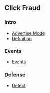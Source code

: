 ## Click Fraud

### Intro
- [Advertise Mode](./admode.md)
- [Definition](./define.md)



### Events
- [Events](./events.md)

### Defense
- [Detect](./detect.md)
